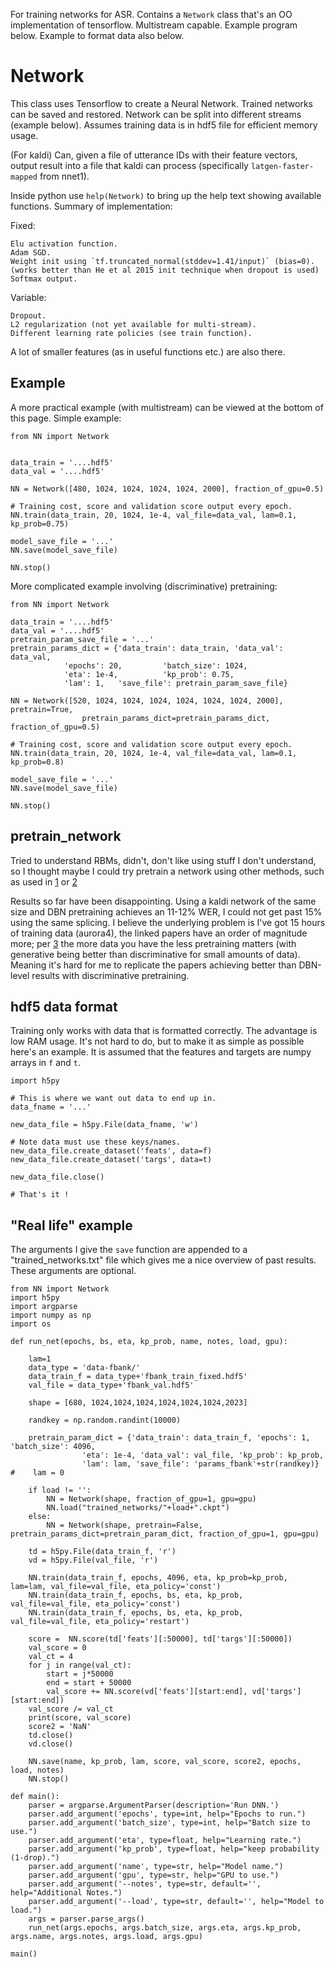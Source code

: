 For training networks for ASR. Contains a `Network` class that's an OO implementation of tensorflow. Multistream capable. Example program below. Example to format data also below.

# Network

This class uses Tensorflow to create a Neural Network. Trained networks can be saved and restored. Network can be split into different streams (example below).
Assumes training data is in hdf5 file for efficient memory usage.

(For kaldi) Can, given a file of utterance IDs with their feature vectors, output result into a file that kaldi can
	process (specifically `latgen-faster-mapped` from nnet1). 

Inside python use `help(Network)` to bring up the help text showing available functions. Summary of implementation:

Fixed:

	Elu activation function.
	Adam SGD.
	Weight init using `tf.truncated_normal(stddev=1.41/input)` (bias=0). (works better than He et al 2015 init technique when dropout is used) 
	Softmax output.
	

Variable:

	Dropout.
	L2 regularization (not yet available for multi-stream).
	Different learning rate policies (see train function).

A lot of smaller features (as in useful functions etc.) are also there.

## Example

A more practical example (with multistream) can be viewed at the bottom of this page. Simple example:

	from NN import Network 

	
	data_train = '....hdf5'
	data_val = '....hdf5'

	NN = Network([480, 1024, 1024, 1024, 1024, 2000], fraction_of_gpu=0.5)

	# Training cost, score and validation score output every epoch.
	NN.train(data_train, 20, 1024, 1e-4, val_file=data_val, lam=0.1, kp_prob=0.75)

	model_save_file = '...'
	NN.save(model_save_file)

	NN.stop()

More complicated example involving (discriminative) pretraining:

	from NN import Network
	
	data_train = '....hdf5'
	data_val = '....hdf5'
	pretrain_param_save_file = '...'
	pretrain_params_dict = {'data_train': data_train, 'data_val': data_val,		
				'epochs': 20,  		  'batch_size': 1024,  
				'eta': 1e-4,		  'kp_prob': 0.75, 
				'lam': 1, 	'save_file': pretrain_param_save_file}

	NN = Network([520, 1024, 1024, 1024, 1024, 1024, 1024, 2000], pretrain=True,
					pretrain_params_dict=pretrain_params_dict, fraction_of_gpu=0.5)

	# Training cost, score and validation score output every epoch.
	NN.train(data_train, 20, 1024, 1e-4, val_file=data_val, lam=0.1, kp_prob=0.8)

	model_save_file = '...'
	NN.save(model_save_file)

	NN.stop()

## pretrain_network

Tried to understand RBMs, didn't, don't like using stuff I don't understand, so I thought maybe I could try pretrain a network using other methods, such as used in [1](http://research.microsoft.com/pubs/157341/FeatureEngineeringInCD-DNN-ASRU2011-pub.pdf) or [2](https://papers.nips.cc/paper/3048-greedy-layer-wise-training-of-deep-networks.pdf)

Results so far have been disappointing. Using a kaldi network of the same size and DBN pretraining achieves an 11-12% WER, I could not get past 15% using the same splicing. I believe the underlying problem is I've got 15 hours of training data (aurora4), the linked papers have an order of magnitude more; per [3](http://research.google.com/pubs/pub38131.html) the more data you have the less pretraining matters (with generative being better than discriminative for small amounts of data). Meaning it's hard for me to replicate the papers achieving better than DBN-level results with discriminative pretraining.

## hdf5 data format

Training only works with data that is formatted correctly. The advantage is low RAM usage.
It's not hard to do, but to make it as simple as possible here's an example. It is assumed that the features and targets are numpy arrays in `f` and `t`.

	import h5py

	# This is where we want out data to end up in.
	data_fname = '...' 

	new_data_file = h5py.File(data_fname, 'w')
	
	# Note data must use these keys/names.
	new_data_file.create_dataset('feats', data=f)
	new_data_file.create_dataset('targs', data=t)

	new_data_file.close()

	# That's it !
	

## "Real life" example

The arguments I give the `save` function are appended to a "trained\_networks.txt" file which gives me a nice overview of past results. These arguments are optional.


    from NN import Network
    import h5py
    import argparse
    import numpy as np
    import os

    def run_net(epochs, bs, eta, kp_prob, name, notes, load, gpu):

        lam=1
        data_type = 'data-fbank/'
        data_train_f = data_type+'fbank_train_fixed.hdf5'
        val_file = data_type+'fbank_val.hdf5'

        shape = [680, 1024,1024,1024,1024,1024,1024,2023]

        randkey = np.random.randint(10000)

        pretrain_param_dict = {'data_train': data_train_f, 'epochs': 1, 'batch_size': 4096,
                    'eta': 1e-4, 'data_val': val_file, 'kp_prob': kp_prob,
                    'lam': lam, 'save_file': 'params_fbank'+str(randkey)}
    #    lam = 0

        if load != '':
            NN = Network(shape, fraction_of_gpu=1, gpu=gpu)
            NN.load("trained_networks/"+load+".ckpt")
        else:
            NN = Network(shape, pretrain=False, pretrain_params_dict=pretrain_param_dict, fraction_of_gpu=1, gpu=gpu)

        td = h5py.File(data_train_f, 'r')
        vd = h5py.File(val_file, 'r')

        NN.train(data_train_f, epochs, 4096, eta, kp_prob=kp_prob, lam=lam, val_file=val_file, eta_policy='const')
        NN.train(data_train_f, epochs, bs, eta, kp_prob, val_file=val_file, eta_policy='const')
        NN.train(data_train_f, epochs, bs, eta, kp_prob, val_file=val_file, eta_policy='restart')

        score =  NN.score(td['feats'][:50000], td['targs'][:50000])
        val_score = 0
        val_ct = 4
        for j in range(val_ct):
            start = j*50000
            end = start + 50000
            val_score += NN.score(vd['feats'][start:end], vd['targs'][start:end])
        val_score /= val_ct
        print(score, val_score)
        score2 = 'NaN'
        td.close()
        vd.close()

        NN.save(name, kp_prob, lam, score, val_score, score2, epochs, load, notes)
        NN.stop()

    def main():
        parser = argparse.ArgumentParser(description='Run DNN.')
        parser.add_argument('epochs', type=int, help="Epochs to run.")
        parser.add_argument('batch_size', type=int, help="Batch size to use.")
        parser.add_argument('eta', type=float, help="Learning rate.")
        parser.add_argument('kp_prob', type=float, help="keep probability (1-drop).")
        parser.add_argument('name', type=str, help="Model name.")
        parser.add_argument('gpu', type=str, help="GPU to use.")
        parser.add_argument('--notes', type=str, default='', help="Additional Notes.")
        parser.add_argument('--load', type=str, default='', help="Model to load.")
        args = parser.parse_args()
        run_net(args.epochs, args.batch_size, args.eta, args.kp_prob, args.name, args.notes, args.load, args.gpu)

    main()	
